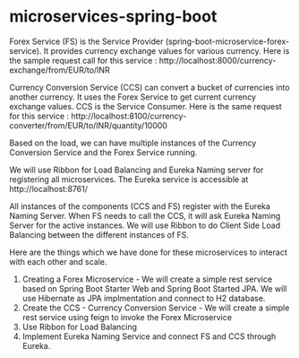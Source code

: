 # microservices-spring-boot
Forex Service (FS) is the Service Provider (spring-boot-microservice-forex-service). It provides currency exchange values for various currency. Here is the sample request call for this service : http://localhost:8000/currency-exchange/from/EUR/to/INR

Currency Conversion Service (CCS) can convert a bucket of currencies into another currency. It uses the Forex Service to get current currency exchange values. CCS is the Service Consumer. Here is the same request for this service : 
http://localhost:8100/currency-converter/from/EUR/to/INR/quantity/10000

Based on the load, we can have multiple instances of the Currency Conversion Service and the Forex Service running. 

We will use Ribbon for Load Balancing and Eureka Naming server for registering all microservices. The Eureka service is accessible at http://localhost:8761/ 

All instances of the components (CCS and FS) register with the Eureka Naming Server. When FS needs to call the CCS, it will ask Eureka Naming Server for the active instances. We will use Ribbon to do Client Side Load Balancing between the different instances of FS.

Here are the things which we have done for these microservices to interact with each other and scale.

1. Creating a Forex Microservice - We will create a simple rest service based on Spring Boot Starter Web and Spring Boot Started JPA. We will use Hibernate as JPA implmentation and connect to H2 database.
2. Create the CCS - Currency Conversion Service - We will create a simple rest service using feign to invoke the Forex Microservice
3. Use Ribbon for Load Balancing
4. Implement Eureka Naming Service and connect FS and CCS through Eureka.
